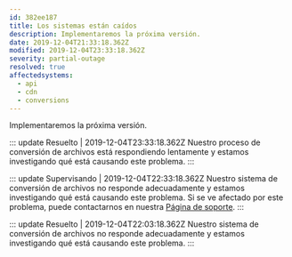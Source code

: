 ```yaml
---
id: 382ee187
title: Los sistemas están caídos
description: Implementaremos la próxima versión.
date: 2019-12-04T21:33:18.362Z
modified: 2019-12-04T23:33:18.362Z
severity: partial-outage
resolved: true
affectedsystems:
  - api
  - cdn
  - conversions
---
```


Implementaremos la próxima versión.


::: update Resuelto | 2019-12-04T23:33:18.362Z
Nuestro proceso de conversión de archivos está respondiendo lentamente y estamos investigando qué está causando este problema.
:::

::: update Supervisando | 2019-12-04T22:33:18.362Z
Nuestro sistema de conversión de archivos no responde adecuadamente y estamos investigando qué está causando este problema. Si se ve afectado por este problema, puede contactarnos en nuestra [Página de soporte](https://demo.statusfy.co).
:::

::: update Resuelto | 2019-12-04T22:03:18.362Z
Nuestro sistema de conversión de archivos no responde adecuadamente y estamos investigando qué está causando este problema.
:::

